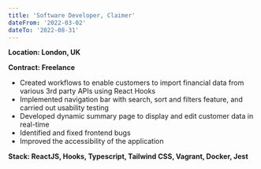 ```yaml
---
title: 'Software Developer, Claimer'
dateFrom: '2022-03-02'
dateTo: '2022-08-31'
---
```

**Location: London, UK**

**Contract: Freelance**

- Created workflows to enable customers to import financial data from various 3rd party APIs using React Hooks 
- Implemented navigation bar with search, sort and filters feature, and carried out usability testing
- Developed dynamic summary page to display and edit customer data in real-time
- Identified and fixed frontend bugs
- Improved the accessibility of the application

**Stack: ReactJS, Hooks, Typescript, Tailwind CSS, Vagrant, Docker, Jest**
